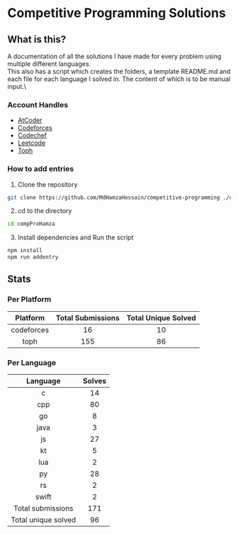 # Competitive Programming Solutions

## What is this?

A documentation of all the solutions I have made for every problem using multiple different languages.\
This also has a script which creates the folders, a template README.md and each file for each language I solved in. The content of which is to be manual input.\

### Account Handles

- [AtCoder](https://atcoder.jp/users/HamzaHossain)
- [Codeforces](https://codeforces.com/profile/hamzahossain)
- [Codechef](https://www.codechef.com/users/hamzahossain)
- [Leetcode](https://leetcode.com/u/hamzahossain/)
- [Toph](https://toph.co/u/hamzahossain)

### How to add entries

1. Clone the repository

```bash
git clone https://github.com/MdHamzaHossain/competitive-programming ./compProHamza
```

2. cd to the directory

```sh
cd compProHamza
```

3. Install dependencies and Run the script

```sh
npm install
npm run addentry
```

## Stats

### Per Platform

|  Platform  | Total Submissions | Total Unique Solved |
| :--------: | :---------------: | :-----------------: |
| codeforces |         16        |          10         |
|    toph    |        155        |          86         |

### Per Language

|       Language      | Solves |
| :-----------------: | :----: |
|          c          |   14   |
|         cpp         |   80   |
|          go         |    8   |
|         java        |    3   |
|          js         |   27   |
|          kt         |    5   |
|         lua         |    2   |
|          py         |   28   |
|          rs         |    2   |
|        swift        |    2   |
|  Total submissions  |   171  |
| Total unique solved |   96   |
